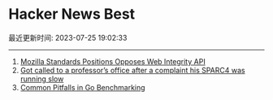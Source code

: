 # Hacker News Best

最近更新时间: 2023-07-25 19:02:33

--- 
1. [Mozilla Standards Positions Opposes Web Integrity API](https://github.com/mozilla/standards-positions/issues/852) 
2. [Got called to a professor’s office after a complaint his SPARC4 was running slow](https://infosec.exchange/@paco/110772422266480371) 
3. [Common Pitfalls in Go Benchmarking](https://eli.thegreenplace.net/2023/common-pitfalls-in-go-benchmarking/) 

